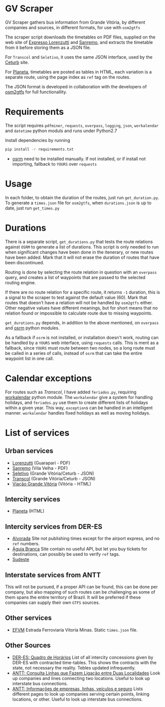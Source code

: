 # GV Scraper
GV Scraper gathers bus information from Grande Vitória, by different companies and sources, in different formats, for use with `osm2gtfs`

The scraper script downloads the timetables on PDF files, supplied on the web site of [Expresso Lorenzutti](http://www.expressolorenzutti.com.br) and [Sanremo](http://www.viacaosanremo.com.br/), and extracts the timetable from it before storing them as a JSON file.

For `Transcol` and `Seletivo`, it uses the same JSON interface, used by the [Ceturb](https://ceturb.es.gov.br) site.

For [Planeta](http://www.viacaoplaneta-es.com.br/destinos-e-horarios-viacao-planeta/), timetables are posted as tables in HTML, each variation is a separate route, using the page index as `ref` tag on the routes.

The JSON format is developed in collaboration with the developers of [osm2gtfs](https://github.com/grote/osm2gtfs) for full functionallity.

# Requirements

The script requires `pdfminer`, `requests`, `overpass`, `logging`, `json`, `workalendar` and `datetime` python moduls and runs under Python2.7

Install dependencies by running

```bash
pip install -r requirements.txt
```

- [osrm](https://github.com/ustroetz/python-osrm) need to be installed manually. If not installed, or if install not importing, fallback to `YOURS` over `requests`

# Usage

In each folder, to obtain the duration of the routes, just run `get_duration.py`. To generate a `times.json` file for `osm2gtfs`, when `durations.json` is up to date, just run `get_times.py`

# Durations

There is a separate script, `get_durations.py` that tests the route relations against `OSRM` to generate a list of durations. This script is only needed to run when significant changes have been done in the itenerary, or new routes have been added. Mark that it will not erase the duration of routes that have been discontinued.

Routing is done by selecting the route relation in question with an `overpass` query, and creates a list of waypoints that are passed to the selected routing engine.

If there are no route relation for a specific route, it returns `-1` duration, this is a signal to the scraper to test against the default value (60). Mark that routes that doesn't have a relation will not be handled by `osm2gtfs` either. Other negative values have different meanings, but for short means that no relation found or impossible to calculate route due to missing waypoints.

`get_durations.py` depends, in addition to the above mentioned, on `overpass` and [osrm](https://github.com/ustroetz/python-osrm) python modules.

As a fallback if `osrm` is not installed, or installation doesn't work, routing can be handled by a `YOURS` web interface, using `requests` calls. This is ment as a fallback, since `YOURS` must route between two nodes, so a long route must be called in a series of calls, instead of `osrm` that can take the entire waypoint list in one call.

# Calendar exceptions

For routes such as _Transcol_, I have added `feriados.py`, requiring [workalendar](https://github.com/novafloss/workalendar) python module. The `workalendar` give a system for handling holidays, and `feriados.py` use them to create different lists of holidays within a given year. This way, `exception`s can be handled in an intelligent manner. `workalendar` handles fixed holidays as well as moving holidays.

# List of services

## Urban services

- [Lorenzutti](http://www.expressolorenzutti.com.br) (Guarapari - PDF)
- [Sanremo](http://www.viacaosanremo.com.br/) (Vila Velha - PDF)
- [Seletivo](https://ceturb.es.gov.br) (Grande Vitória/Ceturb - JSON)
- [Transcol](https://ceturb.es.gov.br) (Grande Vitória/Ceturb - JSON)
- [Viação Grande Vitória](http://sistemas.vitoria.es.gov.br/redeiti/) (Vitória - HTML)

## Intercity services

- [Planeta](http://www.viacaoplaneta-es.com.br/destinos-e-horarios-viacao-planeta/) (HTML)

## Intercity services from DER-ES

- [Alvorada](http://viacaoalvorada.com/) Site not publishing times except for the airport express, and no `ref` numbers.
- [Águia Branca](https://www.aguiabranca.com.br/) Site contain no useful API, but let you buy tickets for destinations, can possibly be used to verify `ref` tags.
- [Sudeste](http://www.viacaosudeste.com.br/)

## Interstate services from ANTT

This will not be pursued, if a proper API can be found, this can be done per company, but also mapping of such routes can be challenging as some of them spans the entire territory of Brazil. It will be preferred if these companies can supply their own `GTFS` sources.

## Other services

- [EFVM]() Estrada Ferroviaria Vitoria Minas. Static `times.json` file.

## Other Sources

- [DER-ES: Quadro de Horários](https://der.es.gov.br/quadro-de-horarios) List of all intercity concessions given by DER-ES with contracted time-tables. This shows the contracts with the state, not necessary the reality. Tebles updated infrequently.
- [ANTT: Consulta Linhas que Fazem Ligação entre Duas Localidades](https://appweb.antt.gov.br/SGP/src.br.gov.antt/apresentacao/consultas/LinhasFazemSecaoDuasLocalidade.aspx) Look up companies and lines connecting two locations. Useful to look up interstate bus connections.
- [ANTT: Informações de empresas, linhas, veículos e seguro](http://www.antt.gov.br/passageiros/Pesquisar_empresas_motoristas_frota_e_seguro.html) Lists different pages to look up companies serving certain points, linking locations, or other. Useful to look up interstate bus connections.
